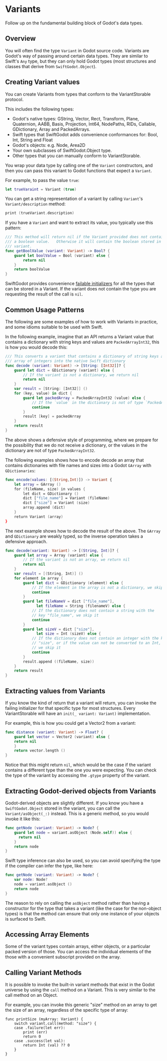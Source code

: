 # Variants

Follow up on the fundamental building block of Godot's data types.

## Overview

You will often find the type ``Variant`` in Godot source code.   Variants are
Godot's way of passing around certain data types.  They are similar to Swift's
`Any` type, but they can only hold Godot types (most structures and classes
that derive from ``SwiftGodot.Object``). 

## Creating Variant values

You can create Variants from types that conform to the VariantStorable 
protocol. 

This includes the following types:

* Godot's native types: GString, Vector, Rect, Transform, Plane, Quaternion,
  AABB,  Basis, Projection, Int64, NodePaths, RIDs, Callable, GDictionary, Array
  and PackedArrays. 
* Swift types that SwiftGodot adds convenience conformances for: Bool, Int, String and Float
* Godot's objects: e.g. Node, Area2D
* Your own subclasses of SwiftGodot.Object type.
* Other types that you can manually conform to VariantStorable.

You wrap your data type by calling one of the ``Variant`` constructors, and then
you can pass this variant to Godot functions that expect a ``Variant``.

For example, to pass the value `true`:

```swift
let trueVaraint = Variant (true)
```

You can get a string representation of a variant by calling ``Variant``'s
``Variant/description`` method:

```swift
print (trueVariant.description)
```

If you have a ``Variant`` and want to extract its value, you typically use this
pattern:

```swift
/// This method will return nil if the Variant provided does not contain
/// a boolean value.   Otherwise it will contain the boolean stored in the
/// variant.
func getBoolValue (variant: Variant) -> Bool? {
    guard let boolValue = Bool (variant) else {
        return nil
    }
    return boolValue
}
```

SwiftGodot provides convenience [failable
initializers](https://developer.apple.com/swift/blog/?id=17) for all the types
that can be stored in a Variant.  If the variant does not contain the type you
are requesting the result of the call is `nil`.


## Common Usage Patterns

The following are some examples of how to work with Variants in practice, and
some idioms suitable to be used with Swift.

In the following example, imagine that an API returns a Variant value that
contains a dictionary with string keys and values are ``PackedArrayInt32``, this
is how you would decode this:

```swift
/// This converts a variant that contains a dictionary of string keys and an 
/// array of integers into the native Swift dictionary
func decode (variant: Variant) -> [String: [Int32]]? {
    guard let dict = GDictionary (variant) else {
        // If the variant is not a dictionary, we return nil
        return nil
    }
    var result = [String: [Int32]] ()
    for (key, value) in dict {
        guard let packedArray = PackedArrayInt32 (value) else {
            // If the `value` in the dictionary is not of type `PackedArrayInt32`, we ski it
            continue
        }
        result [key] = packedArray
    }
    return result
}
```

The above shows a defensive style of programming, where we prepare for the 
possibility that we do not receive a dictionary, or the values in the dictionary
are not of type ``PackedArrayInt32``.

The following examples shows how to encode decode an array that contains
dictionaries with file names and sizes into a Godot ``GArray`` with
``GDictionaries``:

```swift
func encode(values: [(String,Int)]) -> Variant {
    let array = GArray ()
    for (fileName, size) in values {
        let dict = GDictionary ()
        dict ["file_name"] = Variant (fileName)
        dict ["size"] = Variant (size)
        array.append (dict)
    }
    return Variant (array)
}
```


The next example shows how to decode the result of the above.  The ``GArray``
and ``GDictionary`` are weakly typed, so the inverse operation takes a defensive
approach.

```swift
func decode(variant: Variant) -> [(String, Int)]? {
    guard let array = Array (variant) else {
        // If the variant is not an array, we return nil
        return nil
    }
    var result = [(String, Int)] ()
    for element in array {
        guard let dict = GDictionary (element) else {
            // If the element in the array is not a dictionary, we skip it
            continue
        }
        guard let fileNameV = dict ["file_name"], 
              let fileName = String (filenameV) else {
            // If the dictionary does not contain a string with the 
            // key "file_name", we skip it
            continue
        }
        guard let sizeV = dict ["size"],
              let size = Int (sizeV) else {
            // If the dictionary does not contain an integer with the key 
            // "size", or if the value can not be converted to an Int,
            // we skip it
            continue
        }
        result.append ((fileName, size))
    }
    return result
}
```

## Extracting values from Variants

If you know the kind of return that a variant will return, you can invoke the
failing initializer for that specific type for most structures. Every VariantStorable
will have an `init(_ variant: Variant)` implementation.

For example, this is how you could get a Vector2 from a variant:

```swift
func distance (variant: Variant) -> Float? {
    guard let vector = Vector2 (variant) else {
	return nil
    }
    return vector.length ()
}
```

Notice that this might return `nil`, which would be the case if the variant
contains a different type than the one you were expecting. You can check the
type of the variant by accessing the `.gtype` property of the variant.

## Extracting Godot-derived objects from Variants

Godot-derived objects are slightly different. If you know you have a
``SwiftGodot.Object`` stored in the variant, you can call the ``Variant/asObject(_:)``
instead.  This is a generic method, so you would invoke it like this:

```swift
func getNode (variant: Variant) -> Node? {
    guard let node = variant.asObject (Node.self)) else {
	  return nil
    }
    return node
}
```

Swift type inference can also be used, so you can avoid specifying the type if
the compiler can infer the type, like here:

```swift
func getNode (variant: Variant) -> Node? {
    var node: Node?
    node = variant.asObject ()
    return node
}
```

The reason to rely on calling the `asObject` method rather than having a
constructor for the type that takes a variant (like the case for the non-object
types) is that the method can ensure that only one instance of your objects is surfaced to Swift. 

## Accessing Array Elements

Some of the variant types contain arrays, either objects, or a particular
packed version of those.   You can access the individual elements of the
those with a convenient subscript provided on the array.

## Calling Variant Methods

It is possible to invoke the built-in variant methods that exist in the Godot
universe by using the `call` method on a Variant.   This is very similar to the
call method on an Object.

For example, you can invoke this generic "size" method on an array to get the
size of an array, regardless of the specific type of array:

```
func printSize (myArray: Variant) {
    switch variant.call(method: "size") {
    case .failure(let err):
        print (err)
        return 0
    case .success(let val):
        return Int (val) ?? 0
    }
}
```
